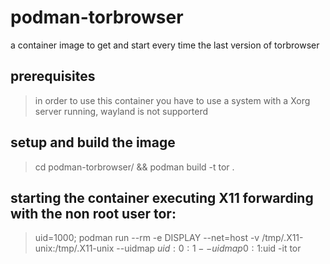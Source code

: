 # podman-torbrowser
a container image to get and start every time the last version of torbrowser


## prerequisites
> in order to use this container you have to use a system with a Xorg server running, wayland is not supporterd
 

## setup and build the image
> cd podman-torbrowser/ && podman build -t tor .


## starting the container executing X11 forwarding with the non root user tor:
> uid=1000; podman run --rm -e DISPLAY --net=host -v /tmp/.X11-unix:/tmp/.X11-unix  --uidmap $uid:0:1 --uidmap 0:1:$uid -it tor
